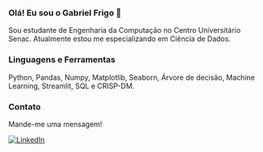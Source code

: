 ### Olá! Eu sou o Gabriel Frigo 👋 

Sou estudante de Engenharia da Computação no Centro Universitário Senac. Atualmente estou me especializando em Ciência de Dados.


### Linguagens e Ferramentas

Python, Pandas, Numpy, Matplotlib, Seaborn, Árvore de decisão, Machine Learning, Streamlit, SQL e CRISP-DM.

### Contato
Mande-me uma mensagem!

[![LinkedIn](https://img.shields.io/badge/LinkedIn-0077B5?style=for-the-badge&logo=linkedin&logoColor=white)](https://www.linkedin.com/in/gfrigo/)



